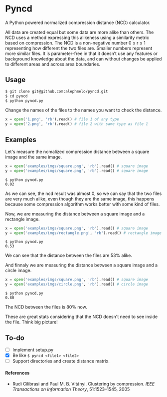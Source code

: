 # Pyncd
A Python powered normalized compression distance (NCD) calculator.

All data are created equal but some data are more alike than others. The NCD uses a method expressing this alikeness
using a similarity metric based on compression. The NCD is a non-negative number 0 ≤ r ≤ 1 representing how different the two files are. Smaller numbers represent more similar files. It is parameter-free in that it doesn’t use any features or background knowledge about the data, and can without changes be applied to different areas and across area boundaries.

## Usage
```bash
$ git clone git@github.com:alephmelo/pyncd.git
$ cd pyncd
$ python pyncd.py
```

Change the names of the files to the names you want to check the distance.
``` python
x = open('1.png', 'rb').read() # file 1 of any type
y = open('2.png', 'rb').read() # file 2 with same type as file 1
```

## Examples
Let's measure the nomalized compression distance between a square image and the same image.
``` python
x = open('examples/imgs/square.png', 'rb').read() # square image
y = open('examples/imgs/square.png', 'rb').read() # square image
```
```
$ python pyncd.py
0.02
```
As we can see, the ncd result was almost 0, so we can say that the two files are very much alike, even though they are the same image, this happens because some compression algorithm works better with some kind of files. 

Now, we are measuring the distance between a square image and a rectangle image.
``` python
x = open('examples/imgs/square.png', 'rb').read() # square image
y = open('examples/imgs/rectangle.png', 'rb').read() # rectangle image
```
```
$ python pyncd.py
0.53
```
We can see that the distance between the files are 53% alike.

And finnaly we are measuring the distance between a square image and a circle image.
``` python
x = open('examples/imgs/square.png', 'rb').read() # square image
y = open('examples/imgs/circle.png', 'rb').read() # circle image
```
```
$ python pyncd.py
0.80
```
The NCD between the files is 80% now. 

These are great stats considering that the NCD doesn't need to see inside the file. 
Think big picture!

## To-do
- [ ] Implement setup.py
- [x] Be like ```$ pyncd <file1> <file2>```
- [ ] Support directories and create distance matrix. 

#### References
* Rudi Cilibrasi and Paul M. B. Vitányi. Clustering by compression. *IEEE Transactions on Information Theory*, 51:1523–1545, 2005
